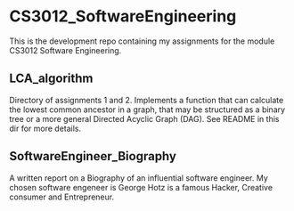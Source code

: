 # CS3012_SoftwareEngineering
This is the development repo containing my assignments for the module CS3012 Software Engineering.

## LCA_algorithm
Directory of assignments 1 and 2. Implements a function that can calculate the lowest common ancestor in a graph, that may be structured as a binary tree or a more general Directed Acyclic Graph (DAG). See README in this dir for more details.

## SoftwareEngineer_Biography
A written report on a Biography of an influential software engineer. My chosen software engeneer is George Hotz is a famous Hacker, Creative consumer and Entrepreneur.